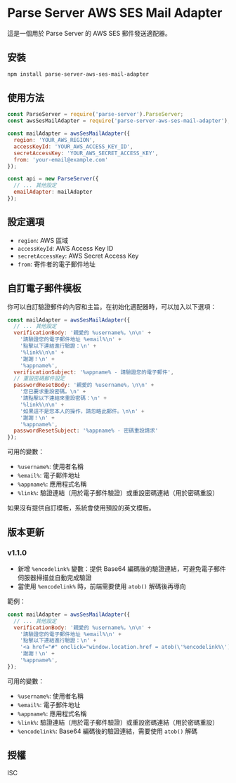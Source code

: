 # Parse Server AWS SES Mail Adapter

這是一個用於 Parse Server 的 AWS SES 郵件發送適配器。

## 安裝

```bash
npm install parse-server-aws-ses-mail-adapter
```

## 使用方法

```javascript
const ParseServer = require('parse-server').ParseServer;
const awsSesMailAdapter = require('parse-server-aws-ses-mail-adapter');

const mailAdapter = awsSesMailAdapter({
  region: 'YOUR_AWS_REGION',
  accessKeyId: 'YOUR_AWS_ACCESS_KEY_ID',
  secretAccessKey: 'YOUR_AWS_SECRET_ACCESS_KEY',
  from: 'your-email@example.com'
});

const api = new ParseServer({
  // ... 其他設定
  emailAdapter: mailAdapter
});
```

## 設定選項

- `region`: AWS 區域
- `accessKeyId`: AWS Access Key ID
- `secretAccessKey`: AWS Secret Access Key
- `from`: 寄件者的電子郵件地址

## 自訂電子郵件模板

你可以自訂驗證郵件的內容和主旨。在初始化適配器時，可以加入以下選項：

```javascript
const mailAdapter = awsSesMailAdapter({
  // ... 其他設定
  verificationBody: '親愛的 %username%，\n\n' +
    '請驗證您的電子郵件地址 %email%\n' +
    '點擊以下連結進行驗證：\n' +
    '%link%\n\n' +
    '謝謝！\n' +
    '%appname%',
  verificationSubject: '%appname% - 請驗證您的電子郵件',
  // 重設密碼郵件設定
  passwordResetBody: '親愛的 %username%，\n\n' +
    '您已要求重設密碼。\n' +
    '請點擊以下連結來重設密碼：\n' +
    '%link%\n\n' +
    '如果這不是您本人的操作，請忽略此郵件。\n\n' +
    '謝謝！\n' +
    '%appname%',
  passwordResetSubject: '%appname% - 密碼重設請求'
});
```

可用的變數：
- `%username%`: 使用者名稱
- `%email%`: 電子郵件地址
- `%appname%`: 應用程式名稱
- `%link%`: 驗證連結（用於電子郵件驗證）或重設密碼連結（用於密碼重設）

如果沒有提供自訂模板，系統會使用預設的英文模板。

## 版本更新

### v1.1.0
- 新增 `%encodelink%` 變數：提供 Base64 編碼後的驗證連結，可避免電子郵件伺服器掃描並自動完成驗證
- 當使用 `%encodelink%` 時，前端需要使用 `atob()` 解碼後再導向

範例：
```javascript
const mailAdapter = awsSesMailAdapter({
  // ... 其他設定
  verificationBody: '親愛的 %username%，\n\n' +
    '請驗證您的電子郵件地址 %email%\n' +
    '點擊以下連結進行驗證：\n' +
    '<a href="#" onclick="window.location.href = atob(\'%encodelink%\'); return false;">點此驗證</a>\n\n' +
    '謝謝！\n' +
    '%appname%',
});
```

可用的變數：
- `%username%`: 使用者名稱
- `%email%`: 電子郵件地址
- `%appname%`: 應用程式名稱
- `%link%`: 驗證連結（用於電子郵件驗證）或重設密碼連結（用於密碼重設）
- `%encodelink%`: Base64 編碼後的驗證連結，需要使用 `atob()` 解碼

## 授權

ISC
